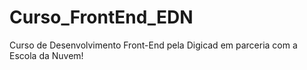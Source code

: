 # Curso_FrontEnd_EDN
Curso de Desenvolvimento Front-End pela Digicad em parceria com a Escola da Nuvem!
